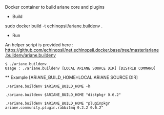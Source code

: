 Docker container to build ariane core and plugins

* Build

sudo docker build -t echinopsii/ariane.buildenv .


* Run 

An helper script is provided here : https://github.com/echinopsii/net.echinopsii.docker.base/tree/master/ariane.buildenv/ariane.buildenv

```
$ ./ariane.buildenv  
Usage : ./ariane.buildenv [LOCAL ARIANE SOURCE DIR] [DISTRIB COMMAND]
```

** Example [ARIANE_BUILD_HOME=LOCAL ARIANE SOURCE DIR]

```
./ariane.buildenv $ARIANE_BUILD_HOME -h
```

```
./ariane.buildenv $ARIANE_BUILD_HOME "distpkgr 0.6.2"
```

```
./ariane.buildenv $ARIANE_BUILD_HOME "pluginpkgr ariane.community.plugin.rabbitmq 0.2.2 0.6.2"
```
